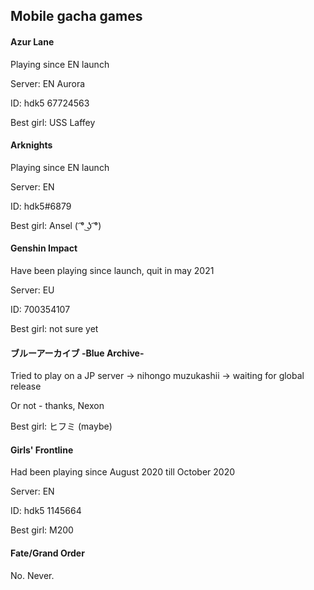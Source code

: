 ## Mobile gacha games

#### Azur Lane

Playing since EN launch

Server: EN Aurora

ID: hdk5 67724563

Best girl: USS Laffey

#### Arknights

Playing since EN launch

Server: EN

ID: hdk5#6879

Best girl: Ansel ( ͡° ͜ʖ ͡°)

#### Genshin Impact

Have been playing since launch, quit in may 2021

Server: EU

ID: 700354107

Best girl: not sure yet

#### ブルーアーカイブ -Blue Archive-

Tried to play on a JP server -> nihongo muzukashii -> waiting for global release

Or not - thanks, Nexon

Best girl: ヒフミ (maybe)

#### Girls' Frontline

Had been playing since August 2020 till October 2020

Server: EN

ID: hdk5 1145664

Best girl: M200

#### Fate/Grand Order

No. Never.
